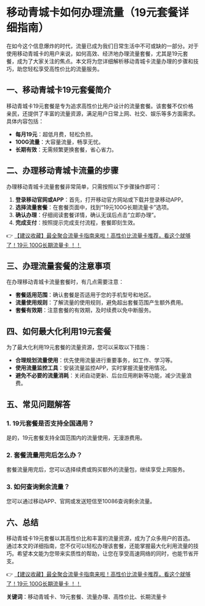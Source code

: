 # 移动青城卡如何办理流量（19元套餐详细指南）

在如今这个信息爆炸的时代，流量已成为我们日常生活中不可或缺的一部分。对于使用移动青城卡的用户来说，如何高效、经济地办理流量套餐，尤其是19元套餐，成为了大家关注的焦点。本文将为您详细解析移动青城卡流量办理的步骤和技巧，助您轻松享受高性价比的流量服务。

## 一、移动青城卡19元套餐简介

移动青城卡19元套餐是专为追求高性价比用户设计的流量套餐。该套餐不仅价格亲民，还提供了丰富的流量资源，满足用户日常上网、社交、娱乐等多方面需求。具体内容包括：

- **每月19元**：超低月费，轻松负担。
- **100G流量**：大容量流量，畅享无忧。
- **长期有效**：无需频繁更换套餐，省心省力。

## 二、办理移动青城卡流量的步骤

办理移动青城卡流量套餐非常简单，只需按照以下步骤操作即可：

1. **登录移动官网或APP**：首先，打开移动官方网站或下载并登录移动APP。
2. **选择流量套餐**：在套餐页面中，找到“19元100G长期流量卡”选项。
3. **确认办理**：仔细阅读套餐详情，确认无误后点击“立即办理”。
4. **完成支付**：按照提示完成支付流程，套餐即刻生效。

👉 [【建议收藏】最全聚合流量卡指南来啦！高性价比流量卡推荐，看这个就够了！19元 100G长期流量卡 ！！](https://bit.ly/Liuliangka)

## 三、办理流量套餐的注意事项

在办理移动青城卡流量套餐时，有几点需要注意：

- **套餐适用范围**：确认套餐是否适用于您的手机型号和地区。
- **流量使用规则**：了解流量的使用规则，避免超出套餐范围产生额外费用。
- **套餐有效期**：注意套餐的有效期，及时续费以免中断服务。

## 四、如何最大化利用19元套餐

为了最大化利用19元套餐的流量资源，您可以采取以下措施：

- **合理规划流量使用**：优先使用流量进行重要事务，如工作、学习等。
- **使用流量监控工具**：安装流量监控APP，实时掌握流量使用情况。
- **避免不必要的流量消耗**：关闭自动更新、后台应用刷新等功能，减少流量浪费。

## 五、常见问题解答

### 1. 19元套餐是否支持全国通用？
是的，19元套餐支持全国范围内的流量使用，无漫游费用。

### 2. 套餐流量用完后怎么办？
套餐流量用完后，您可以选择续费或购买额外的流量包，继续享受上网服务。

### 3. 如何查询剩余流量？
您可以通过移动APP、官网或发送短信至10086查询剩余流量。

## 六、总结

移动青城卡19元套餐以其高性价比和丰富的流量资源，成为了众多用户的首选。通过本文的详细指南，您不仅可以轻松办理该套餐，还能掌握最大化利用流量的技巧。希望本文能为您带来实质性的帮助，让您在享受高速网络的同时，也能节省开支。

👉 [【建议收藏】最全聚合流量卡指南来啦！高性价比流量卡推荐，看这个就够了！19元 100G长期流量卡 ！！](https://bit.ly/Liuliangka)

**关键词**：移动青城卡、19元套餐、流量办理、高性价比、长期流量卡
